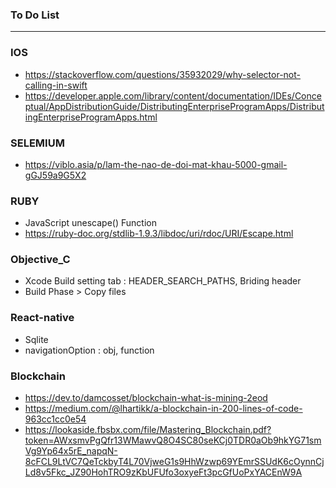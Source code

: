 ### To Do List
 
----------------------------------------------------------------------------

### IOS
* https://stackoverflow.com/questions/35932029/why-selector-not-calling-in-swift
* https://developer.apple.com/library/content/documentation/IDEs/Conceptual/AppDistributionGuide/DistributingEnterpriseProgramApps/DistributingEnterpriseProgramApps.html


### SELEMIUM
* https://viblo.asia/p/lam-the-nao-de-doi-mat-khau-5000-gmail-gGJ59a9G5X2

### RUBY
* JavaScript unescape() Function
* https://ruby-doc.org/stdlib-1.9.3/libdoc/uri/rdoc/URI/Escape.html


### Objective_C
* Xcode Build setting tab : HEADER_SEARCH_PATHS, Briding header
* Build Phase > Copy files

### React-native
* Sqlite
* navigationOption : obj, function

### Blockchain

* https://dev.to/damcosset/blockchain-what-is-mining-2eod
* https://medium.com/@lhartikk/a-blockchain-in-200-lines-of-code-963cc1cc0e54
* https://lookaside.fbsbx.com/file/Mastering_Blockchain.pdf?token=AWxsmvPgQfr13WMawvQ8O4SC80seKCj0TDR0aOb9hkYG71smVg9Yp64x5rE_napqN-8cFCL9LtVC7QeTckbyT4L70VjweG1s9HhWzwp69YEmrSSUdK6cOynnCjLd8v5Fkc_JZ90HohTRO9zKbUFUfo3oxyeFt3pcGfUoPxYACEnW9A

